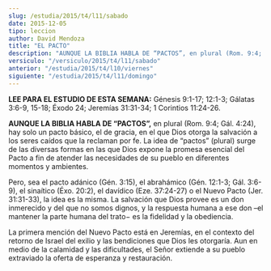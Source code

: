 ```yaml
---
slug: /estudia/2015/t4/l11/sabado
date: 2015-12-05
tipo: leccion
author: David Mendoza
title: "EL PACTO"
description: "AUNQUE LA BIBLIA HABLA DE “PACTOS”, en plural (Rom. 9:4; Gál. 4:24), hay solo un pacto básico, el de gracia, en el que Dios otorga la salvación a los seres caídos que la reclaman por fe. La idea de “pactos” (plural) surge de las diversas formas en las que Dios expone la promesa..."
versiculo: "/versiculo/2015/t4/l11/sabado"
anterior: "/estudia/2015/t4/l10/viernes"
siguiente: "/estudia/2015/t4/l11/domingo"
---
```


**LEE PARA EL ESTUDIO DE ESTA SEMANA:** Génesis 9:1-17; 12:1-3; Gálatas 3:6-9, 15-18; Éxodo 24; Jeremías 31:31-34; 1 Corintios 11:24-26.

**AUNQUE LA BIBLIA HABLA DE “PACTOS”,** en plural (Rom. 9:4; Gál. 4:24), hay solo un pacto básico, el de gracia, en el que Dios otorga la salvación a los seres caídos que la reclaman por fe. La idea de “pactos” (plural) surge de las diversas formas en las que Dios expone la promesa esencial del Pacto a fin de atender las necesidades de su pueblo en diferentes momentos y ambientes.

Pero, sea el pacto adánico (Gén. 3:15), el abrahámico (Gén. 12:1-3; Gál. 3:6-9), el sinaítico (Éxo. 20:2), el davídico (Eze. 37:24-27) o el Nuevo Pacto (Jer. 31:31-33), la idea es la misma. La salvación que Dios provee es un don inmerecido y del que no somos dignos, y la respuesta humana a ese don –el mantener la parte humana del trato− es la fidelidad y la obediencia.

La primera mención del Nuevo Pacto está en Jeremías, en el contexto del retorno de Israel del exilio y las bendiciones que Dios les otorgaría. Aun en medio de la calamidad y las dificultades, el Señor extiende a su pueblo extraviado la oferta de esperanza y restauración.
